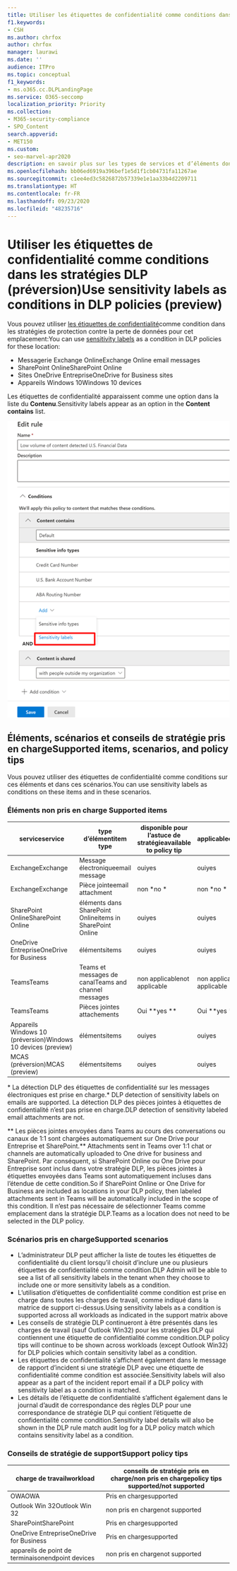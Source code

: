 ```yaml
---
title: Utiliser les étiquettes de confidentialité comme conditions dans les stratégies DLP (préversion)
f1.keywords:
- CSH
ms.author: chrfox
author: chrfox
manager: laurawi
ms.date: ''
audience: ITPro
ms.topic: conceptual
f1_keywords:
- ms.o365.cc.DLPLandingPage
ms.service: O365-seccomp
localization_priority: Priority
ms.collection:
- M365-security-compliance
- SPO_Content
search.appverid:
- MET150
ms.custom:
- seo-marvel-apr2020
description: en savoir plus sur les types de services et d’éléments dont vous pouvez utiliser les étiquettes de confidentialité comme conditions dans les stratégies DLP
ms.openlocfilehash: bb06ed6919a396bef1e5d1f1cb04731fa11267ae
ms.sourcegitcommit: c1ee4ed3c5826872b57339e1e1aa33b4d2209711
ms.translationtype: HT
ms.contentlocale: fr-FR
ms.lasthandoff: 09/23/2020
ms.locfileid: "48235716"
---
```

# <a name="use-sensitivity-labels-as-conditions-in-dlp-policies-preview"></a><span data-ttu-id="2cd17-103">Utiliser les étiquettes de confidentialité comme conditions dans les stratégies DLP (préversion)</span><span class="sxs-lookup"><span data-stu-id="2cd17-103">Use sensitivity labels as conditions in DLP policies (preview)</span></span>

<span data-ttu-id="2cd17-104">Vous pouvez utiliser [ les étiquettes de confidentialité](sensitivity-labels.md)comme condition dans les stratégies de protection contre la perte de données pour cet emplacement:</span><span class="sxs-lookup"><span data-stu-id="2cd17-104">You can use [sensitivity labels](sensitivity-labels.md) as a condition in DLP policies for these location:</span></span>

- <span data-ttu-id="2cd17-105">Messagerie Exchange Online</span><span class="sxs-lookup"><span data-stu-id="2cd17-105">Exchange Online email messages</span></span>
- <span data-ttu-id="2cd17-106">SharePoint Online</span><span class="sxs-lookup"><span data-stu-id="2cd17-106">SharePoint Online</span></span>
- <span data-ttu-id="2cd17-107">Sites OneDrive Entreprise</span><span class="sxs-lookup"><span data-stu-id="2cd17-107">OneDrive for Business sites</span></span>
- <span data-ttu-id="2cd17-108">Appareils Windows 10</span><span class="sxs-lookup"><span data-stu-id="2cd17-108">Windows 10 devices</span></span>

<span data-ttu-id="2cd17-109">Les étiquettes de confidentialité apparaissent comme une option dans la liste du **Contenu**.</span><span class="sxs-lookup"><span data-stu-id="2cd17-109">Sensitivity labels appear as an option in the **Content contains** list.</span></span>

![Étiquette de confidentialité comme condition](../media/dlp-sensitivity-label-as-a-condition.png)

## <a name="supported-items-scenarios-and-policy-tips"></a><span data-ttu-id="2cd17-111">Éléments, scénarios et conseils de stratégie pris en charge</span><span class="sxs-lookup"><span data-stu-id="2cd17-111">Supported items, scenarios, and policy tips</span></span>

<span data-ttu-id="2cd17-112">Vous pouvez utiliser des étiquettes de confidentialité comme conditions sur ces éléments et dans ces scénarios.</span><span class="sxs-lookup"><span data-stu-id="2cd17-112">You can use sensitivity labels as conditions on these items and in these scenarios.</span></span>

### <a name="supported-items"></a><span data-ttu-id="2cd17-113">Éléments non pris en charge </span><span class="sxs-lookup"><span data-stu-id="2cd17-113">Supported items</span></span>

|<span data-ttu-id="2cd17-114">service</span><span class="sxs-lookup"><span data-stu-id="2cd17-114">service</span></span>  |<span data-ttu-id="2cd17-115">type d’élément</span><span class="sxs-lookup"><span data-stu-id="2cd17-115">item type</span></span>  |<span data-ttu-id="2cd17-116">disponible pour l’astuce de stratégie</span><span class="sxs-lookup"><span data-stu-id="2cd17-116">available to policy tip</span></span>  |<span data-ttu-id="2cd17-117">applicable</span><span class="sxs-lookup"><span data-stu-id="2cd17-117">enforceable</span></span>  |
|---------|---------|---------|---------|
|<span data-ttu-id="2cd17-118">Exchange</span><span class="sxs-lookup"><span data-stu-id="2cd17-118">Exchange</span></span>    |<span data-ttu-id="2cd17-119">Message électronique</span><span class="sxs-lookup"><span data-stu-id="2cd17-119">email message</span></span>         |<span data-ttu-id="2cd17-120">oui</span><span class="sxs-lookup"><span data-stu-id="2cd17-120">yes</span></span>         |<span data-ttu-id="2cd17-121">oui</span><span class="sxs-lookup"><span data-stu-id="2cd17-121">yes</span></span>         |
|<span data-ttu-id="2cd17-122">Exchange</span><span class="sxs-lookup"><span data-stu-id="2cd17-122">Exchange</span></span>    |<span data-ttu-id="2cd17-123">Pièce jointe</span><span class="sxs-lookup"><span data-stu-id="2cd17-123">email attachment</span></span>         |<span data-ttu-id="2cd17-124">non \*</span><span class="sxs-lookup"><span data-stu-id="2cd17-124">no \*</span></span>         |<span data-ttu-id="2cd17-125">non \*</span><span class="sxs-lookup"><span data-stu-id="2cd17-125">no \*</span></span>         |
|<span data-ttu-id="2cd17-126">SharePoint Online</span><span class="sxs-lookup"><span data-stu-id="2cd17-126">SharePoint Online</span></span>     |<span data-ttu-id="2cd17-127">éléments dans SharePoint Online</span><span class="sxs-lookup"><span data-stu-id="2cd17-127">items in SharePoint Online</span></span>         |<span data-ttu-id="2cd17-128">oui</span><span class="sxs-lookup"><span data-stu-id="2cd17-128">yes</span></span>         |<span data-ttu-id="2cd17-129">oui</span><span class="sxs-lookup"><span data-stu-id="2cd17-129">yes</span></span>         |
|<span data-ttu-id="2cd17-130">OneDrive Entreprise</span><span class="sxs-lookup"><span data-stu-id="2cd17-130">OneDrive for Business</span></span>     |<span data-ttu-id="2cd17-131">éléments</span><span class="sxs-lookup"><span data-stu-id="2cd17-131">items</span></span>         |<span data-ttu-id="2cd17-132">oui</span><span class="sxs-lookup"><span data-stu-id="2cd17-132">yes</span></span>         |<span data-ttu-id="2cd17-133">oui</span><span class="sxs-lookup"><span data-stu-id="2cd17-133">yes</span></span>         |
|<span data-ttu-id="2cd17-134">Teams</span><span class="sxs-lookup"><span data-stu-id="2cd17-134">Teams</span></span>     |<span data-ttu-id="2cd17-135">Teams et messages de canal</span><span class="sxs-lookup"><span data-stu-id="2cd17-135">Teams and channel messages</span></span>         |<span data-ttu-id="2cd17-136">non applicable</span><span class="sxs-lookup"><span data-stu-id="2cd17-136">not applicable</span></span>         |<span data-ttu-id="2cd17-137">non applicable</span><span class="sxs-lookup"><span data-stu-id="2cd17-137">not applicable</span></span>         |
|<span data-ttu-id="2cd17-138">Teams</span><span class="sxs-lookup"><span data-stu-id="2cd17-138">Teams</span></span>     |<span data-ttu-id="2cd17-139">Pièces jointes </span><span class="sxs-lookup"><span data-stu-id="2cd17-139">attachements</span></span>         |<span data-ttu-id="2cd17-140">Oui \*\*</span><span class="sxs-lookup"><span data-stu-id="2cd17-140">yes \*\*</span></span>         |<span data-ttu-id="2cd17-141">Oui \*\*</span><span class="sxs-lookup"><span data-stu-id="2cd17-141">yes \*\*</span></span>         |
|<span data-ttu-id="2cd17-142">Appareils Windows 10 (préversion)</span><span class="sxs-lookup"><span data-stu-id="2cd17-142">Windows 10 devices (preview)</span></span>     |<span data-ttu-id="2cd17-143">éléments</span><span class="sxs-lookup"><span data-stu-id="2cd17-143">items</span></span>         |<span data-ttu-id="2cd17-144">oui</span><span class="sxs-lookup"><span data-stu-id="2cd17-144">yes</span></span>         |<span data-ttu-id="2cd17-145">oui</span><span class="sxs-lookup"><span data-stu-id="2cd17-145">yes</span></span>         |
|<span data-ttu-id="2cd17-146">MCAS (préversion)</span><span class="sxs-lookup"><span data-stu-id="2cd17-146">MCAS (preview)</span></span> |<span data-ttu-id="2cd17-147">éléments</span><span class="sxs-lookup"><span data-stu-id="2cd17-147">items</span></span>         |<span data-ttu-id="2cd17-148">oui</span><span class="sxs-lookup"><span data-stu-id="2cd17-148">yes</span></span>         |<span data-ttu-id="2cd17-149">oui</span><span class="sxs-lookup"><span data-stu-id="2cd17-149">yes</span></span>         |

<span data-ttu-id="2cd17-150">\* La détection DLP des étiquettes de confidentialité sur les messages électroniques est prise en charge.</span><span class="sxs-lookup"><span data-stu-id="2cd17-150">\* DLP detection of sensitivity labels on emails are supported.</span></span> <span data-ttu-id="2cd17-151">La détection DLP des pièces jointes à étiquettes de confidentialité n’est pas prise en charge.</span><span class="sxs-lookup"><span data-stu-id="2cd17-151">DLP detection of sensitivity labeled email attachments are not.</span></span>

<span data-ttu-id="2cd17-152">\*\* Les pièces jointes envoyées dans Teams au cours des conversations ou canaux de 1:1 sont chargées automatiquement sur One Drive pour Entreprise et SharePoint.</span><span class="sxs-lookup"><span data-stu-id="2cd17-152">\*\* Attachments sent in Teams over 1:1 chat or channels are automatically uploaded to One drive for business and SharePoint.</span></span> <span data-ttu-id="2cd17-153">Par conséquent, si SharePoint Online ou One Drive pour Entreprise sont inclus dans votre stratégie DLP, les pièces jointes à étiquettes envoyées dans Teams sont automatiquement incluses dans l’étendue de cette condition.</span><span class="sxs-lookup"><span data-stu-id="2cd17-153">So if SharePoint Online or One Drive for Business are included as locations in your DLP policy, then labeled attachments sent in Teams will be automatically included in the scope of this condition.</span></span> <span data-ttu-id="2cd17-154">Il n’est pas nécessaire de sélectionner Teams comme emplacement dans la stratégie DLP.</span><span class="sxs-lookup"><span data-stu-id="2cd17-154">Teams as a location does not need to be selected in the DLP policy.</span></span>

### <a name="supported-scenarios"></a><span data-ttu-id="2cd17-155">Scénarios pris en charge</span><span class="sxs-lookup"><span data-stu-id="2cd17-155">Supported scenarios</span></span>

- <span data-ttu-id="2cd17-156">L’administrateur DLP peut afficher la liste de toutes les étiquettes de confidentialité du client lorsqu’il choisit d’inclure une ou plusieurs étiquettes de confidentialité comme condition.</span><span class="sxs-lookup"><span data-stu-id="2cd17-156">DLP Admin will be able to see a list of all sensitivity labels in the tenant when they choose to include one or more sensitivity labels as a condition.</span></span>
- <span data-ttu-id="2cd17-157">L’utilisation d’étiquettes de confidentialité comme condition est prise en charge dans toutes les charges de travail, comme indiqué dans la matrice de support ci-dessus.</span><span class="sxs-lookup"><span data-stu-id="2cd17-157">Using sensitivity labels as a condition is supported across all workloads as indicated in the support matrix above</span></span>
- <span data-ttu-id="2cd17-158">Les conseils de stratégie DLP continueront à être présentés dans les charges de travail (sauf Outlook Win32) pour les stratégies DLP qui contiennent une étiquette de confidentialité comme condition.</span><span class="sxs-lookup"><span data-stu-id="2cd17-158">DLP policy tips will continue to be shown across workloads (except Outlook Win32) for DLP policies which contain sensitivity label as a condition.</span></span>
- <span data-ttu-id="2cd17-159">Les étiquettes de confidentialité s’affichent également dans le message de rapport d’incident si une stratégie DLP avec une étiquette de confidentialité comme condition est associée.</span><span class="sxs-lookup"><span data-stu-id="2cd17-159">Sensitivity labels will also appear as a part of the incident report email if a DLP policy with sensitivity label as a condition is matched.</span></span>
- <span data-ttu-id="2cd17-160">Les détails de l’étiquette de confidentialité s’affichent également dans le journal d’audit de correspondance des règles DLP pour une correspondance de stratégie DLP qui contient l’étiquette de confidentialité comme condition.</span><span class="sxs-lookup"><span data-stu-id="2cd17-160">Sensitivity label details will also be shown in the DLP rule match audit log for a DLP policy match which contains sensitivity label as a condition.</span></span>


### <a name="support-policy-tips"></a><span data-ttu-id="2cd17-161">Conseils de stratégie de support</span><span class="sxs-lookup"><span data-stu-id="2cd17-161">Support policy tips</span></span>


|<span data-ttu-id="2cd17-162">charge de travail</span><span class="sxs-lookup"><span data-stu-id="2cd17-162">workload</span></span>  |<span data-ttu-id="2cd17-163">conseils de stratégie pris en charge/non pris en charge</span><span class="sxs-lookup"><span data-stu-id="2cd17-163">policy tips supported/not supported</span></span>  |
|---------|---------|
|<span data-ttu-id="2cd17-164">OWA</span><span class="sxs-lookup"><span data-stu-id="2cd17-164">OWA</span></span> |    <span data-ttu-id="2cd17-165">Pris en charge</span><span class="sxs-lookup"><span data-stu-id="2cd17-165">supported</span></span>     |
|<span data-ttu-id="2cd17-166">Outlook Win 32</span><span class="sxs-lookup"><span data-stu-id="2cd17-166">Outlook Win 32</span></span>    |  <span data-ttu-id="2cd17-167">non pris en charge</span><span class="sxs-lookup"><span data-stu-id="2cd17-167">not supported</span></span>       |
|<span data-ttu-id="2cd17-168">SharePoint</span><span class="sxs-lookup"><span data-stu-id="2cd17-168">SharePoint</span></span>   |   <span data-ttu-id="2cd17-169">Pris en charge</span><span class="sxs-lookup"><span data-stu-id="2cd17-169">supported</span></span>      |
|<span data-ttu-id="2cd17-170">OneDrive Entreprise</span><span class="sxs-lookup"><span data-stu-id="2cd17-170">OneDrive for Business</span></span>    |    <span data-ttu-id="2cd17-171">Pris en charge</span><span class="sxs-lookup"><span data-stu-id="2cd17-171">supported</span></span>     |
|<span data-ttu-id="2cd17-172">appareils de point de terminaison</span><span class="sxs-lookup"><span data-stu-id="2cd17-172">endpoint devices</span></span>   |  <span data-ttu-id="2cd17-173">non pris en charge</span><span class="sxs-lookup"><span data-stu-id="2cd17-173">not supported</span></span>       |
